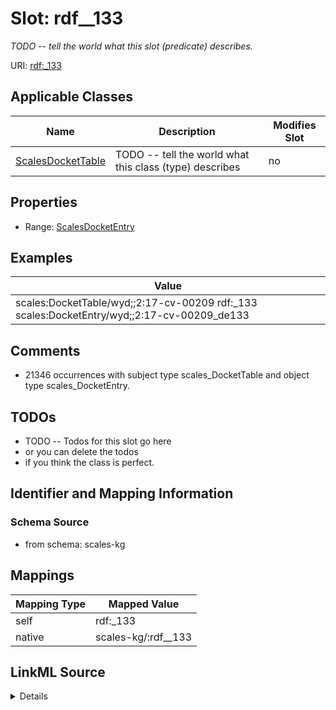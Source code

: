 

# Slot: rdf__133


_TODO -- tell the world what this slot (predicate) describes._





URI: [rdf:_133](http://www.w3.org/1999/02/22-rdf-syntax-ns#_133)



<!-- no inheritance hierarchy -->





## Applicable Classes

| Name | Description | Modifies Slot |
| --- | --- | --- |
| [ScalesDocketTable](../classes/ScalesDocketTable.md) | TODO -- tell the world what this class (type) describes |  no  |







## Properties

* Range: [ScalesDocketEntry](../classes/ScalesDocketEntry.md)






## Examples

| Value |
| --- |
| scales:DocketTable/wyd;;2:17-cv-00209 rdf:_133 scales:DocketEntry/wyd;;2:17-cv-00209_de133 |

## Comments

* 21346 occurrences with subject type scales_DocketTable and object type scales_DocketEntry.

## TODOs

* TODO -- Todos for this slot go here
* or you can delete the todos
* if you think the class is perfect.

## Identifier and Mapping Information







### Schema Source


* from schema: scales-kg




## Mappings

| Mapping Type | Mapped Value |
| ---  | ---  |
| self | rdf:_133 |
| native | scales-kg/:rdf__133 |




## LinkML Source

<details>
```yaml
name: rdf__133
description: TODO -- tell the world what this slot (predicate) describes.
todos:
- TODO -- Todos for this slot go here
- or you can delete the todos
- if you think the class is perfect.
comments:
- 21346 occurrences with subject type scales_DocketTable and object type scales_DocketEntry.
examples:
- value: scales:DocketTable/wyd;;2:17-cv-00209 rdf:_133 scales:DocketEntry/wyd;;2:17-cv-00209_de133
from_schema: scales-kg
rank: 1000
slot_uri: rdf:_133
alias: rdf__133
domain_of:
- scales_DocketTable
range: scales_DocketEntry

```
</details>